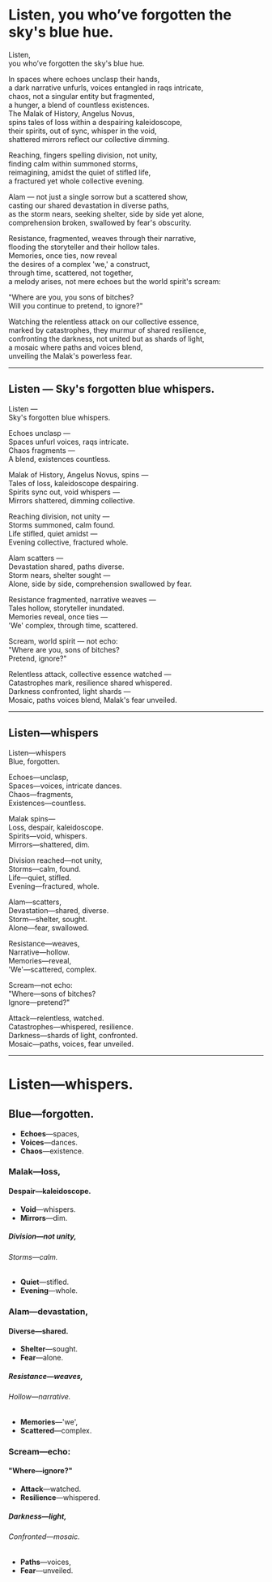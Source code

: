 # Listen, you who’ve forgotten the sky's blue hue.


Listen,  
you who’ve forgotten the sky's blue hue.

In spaces where echoes unclasp their hands,  
a dark narrative unfurls, voices entangled in raqs intricate,  
chaos, not a singular entity but fragmented,  
a hunger, a blend of countless existences.  
The Malak of History, Angelus Novus,  
spins tales of loss within a despairing kaleidoscope,  
their spirits, out of sync, whisper in the void,  
shattered mirrors reflect our collective dimming.

Reaching, fingers spelling division, not unity,  
finding calm within summoned storms,  
reimagining, amidst the quiet of stifled life,  
a fractured yet whole collective evening.

Alam — not just a single sorrow but a scattered show,  
casting our shared devastation in diverse paths,  
as the storm nears, seeking shelter, side by side yet alone,  
comprehension broken, swallowed by fear's obscurity.

Resistance, fragmented, weaves through their narrative,  
flooding the storyteller and their hollow tales.  
Memories, once ties, now reveal  
the desires of a complex 'we,' a construct,  
through time, scattered, not together,  
a melody arises, not mere echoes but the world spirit's scream:

"Where are you, you sons of bitches?  
Will you continue to pretend, to ignore?"

Watching the relentless attack on our collective essence,  
marked by catastrophes, they murmur of shared resilience,  
confronting the darkness, not united but as shards of light,  
a mosaic where paths and voices blend,  
unveiling the Malak's powerless fear.

---

## Listen —  Sky's forgotten blue whispers.

Listen —    
Sky's forgotten blue whispers.

Echoes unclasp —  
Spaces unfurl voices, raqs intricate.  
Chaos fragments —  
A blend, existences countless.  

Malak of History, Angelus Novus, spins —  
Tales of loss, kaleidoscope despairing.  
Spirits sync out, void whispers —  
Mirrors shattered, dimming collective.  

Reaching division, not unity —  
Storms summoned, calm found.  
Life stifled, quiet amidst —  
Evening collective, fractured whole.  

Alam scatters —  
Devastation shared, paths diverse.  
Storm nears, shelter sought —  
Alone, side by side, comprehension swallowed by fear.  

Resistance fragmented, narrative weaves —  
Tales hollow, storyteller inundated.  
Memories reveal, once ties —  
'We' complex, through time, scattered.  

Scream, world spirit — not echo:  
"Where are you, sons of bitches?  
Pretend, ignore?"  

Relentless attack, collective essence watched —  
Catastrophes mark, resilience shared whispered.  
Darkness confronted, light shards —  
Mosaic, paths voices blend, Malak's fear unveiled.

---

## Listen—whispers  

Listen—whispers  
Blue, forgotten.

Echoes—unclasp,  
Spaces—voices, intricate dances.  
Chaos—fragments,  
Existences—countless.

Malak spins—  
Loss, despair, kaleidoscope.  
Spirits—void, whispers.  
Mirrors—shattered, dim.

Division reached—not unity,  
Storms—calm, found.  
Life—quiet, stifled.  
Evening—fractured, whole.

Alam—scatters,  
Devastation—shared, diverse.  
Storm—shelter, sought.  
Alone—fear, swallowed.

Resistance—weaves,  
Narrative—hollow.  
Memories—reveal,  
'We'—scattered, complex.

Scream—not echo:  
"Where—sons of bitches?  
Ignore—pretend?"

Attack—relentless, watched.  
Catastrophes—whispered, resilience.  
Darkness—shards of light, confronted.  
Mosaic—paths, voices, fear unveiled.

---


# Listen—whispers.
## Blue—forgotten.

- **Echoes**—spaces,
- **Voices**—dances.
- **Chaos**—existence.

### Malak—loss,
#### Despair—kaleidoscope.
- **Void**—whispers.
- **Mirrors**—dim.

##### Division—not unity,
###### Storms—calm.
- **Quiet**—stifled.
- **Evening**—whole.

### Alam—devastation,
#### Diverse—shared.
- **Shelter**—sought.
- **Fear**—alone.

##### Resistance—weaves,
###### Hollow—narrative.
- **Memories**—'we',
- **Scattered**—complex.

### Scream—echo:
#### "Where—ignore?"
- **Attack**—watched.
- **Resilience**—whispered.

##### Darkness—light,
###### Confronted—mosaic.
- **Paths**—voices,
- **Fear**—unveiled.
